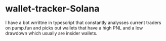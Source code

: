 # wallet-tracker-Solana
I have a bot wrrittne in typescript that constantly analysses current traders on pump.fun and picks out wallets that have a high PNL and a low drawdown which usually are insider wallets. 
